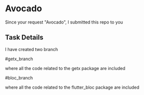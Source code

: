 # Avocado

Since your request "Avocado", I submitted this repo to you

## Task Details

I have created two branch

#getx_branch

where all the code related to the getx package are included

#bloc_branch

where all the code related to the flutter_bloc package are included


